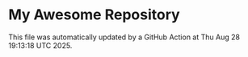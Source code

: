 # My Awesome Repository

This file was automatically updated by a GitHub Action at Thu Aug 28 19:13:18 UTC 2025.
